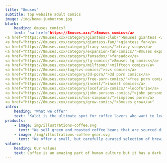 ```yaml
---
title: "8muses"
subtitle: top website adult comics
image: /img/home-jumbotron.jpg
blurb:
    heading: 8muses comics?
    text: "<a href="https://8muses.xxx/">8muses comics</a>
<a href="https://8muses.xxx/category/giantess-club/">8muses giantess </a>
<a href="https://8muses.xxx/category/giantess-fan/">giantess fan</a>
<a href="https://8muses.xxx/category/tracy-scops/">tracy scops</a>
<a href="https://8muses.xxx/category/expansion-fan-comics/">8muses expansion fan</a>
<a href="https://8muses.xxx/category/fansadox/">fansadox</a>
<a href="https://8muses.xxx/category/tg-comics/">8muses tg comics</a>
<a href="https://8muses.xxx/category/milftoon/">milftoon comics</a>
<a href="https://8muses.xxx/tag/svs-comics/">svs comics</a>
<a href="https://8muses.xxx/category/3d-porn/">3d porn comics</a>
<a href="https://8muses.xxx/category/free-porn-comics/">free porn comics</a>
<a href="https://8muses.xxx/category/incest/">incest comics</a>
<a href="https://8muses.xxx/category/locofuria-comics/">locofuria</a>
<a href="https://8muses.xxx/category/john-persons-comics/">john persons comics</a>
<a href="https://8muses.xxx/comics/los-simpsons/">simpsons porn</a>
<a href="https://8muses.xxx/category/grow-comics/">8muses grow</a>"
intro:
    heading: "What we offer"
    text: "Kaldi is the ultimate spot for coffee lovers who want to learn about their java’s origin and support the farmers that grew it. We take coffee production, roasting and brewing seriously and we’re glad to pass that knowledge to anyone."
products:
    - image: img/illustrations-coffee.svg
      text: "We sell green and roasted coffee beans that are sourced directly from independent farmers and farm cooperatives. We’re proud to offer a variety of coffee beans grown with great care for the environment and local communities. Check our post or contact us directly for current availability."
    - image: /img/illustrations-coffee-gear.svg
      text: "We offer a small, but carefully curated selection of brewing gear and tools for every taste and experience level. No matter if you roast your own beans or just bought your first french press, you’ll find a gadget to fall in love with in our shop."
values:
    heading: Our values
    text: Coffee is an amazing part of human culture but it has a dark side too – one of colonialism and mindless abuse of natural resources and human lives. We want to turn this around and return the coffee trade to the drink’s exhilarating, empowering and unifying nature.
---
```


